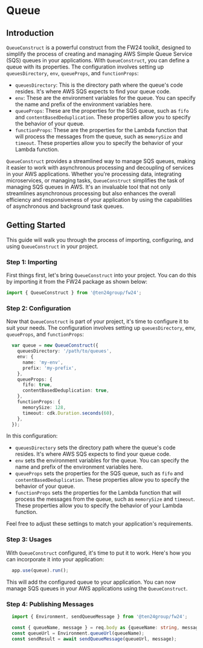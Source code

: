 # Queue

## Introduction

`QueueConstruct` is a powerful construct from the FW24 toolkit, designed to simplify the process of creating and managing AWS Simple Queue Service (SQS) queues in your applications. With `QueueConstruct`, you can define a queue with its properties. The configuration involves setting up `queuesDirectory`, `env`, `queueProps`, and `functionProps`:

- `queuesDirectory`: This is the directory path where the queue's code resides. It's where AWS SQS expects to find your queue code.
- `env`: These are the environment variables for the queue. You can specify the name and prefix of the environment variables here.
- `queueProps`: These are the properties for the SQS queue, such as `fifo` and `contentBasedDeduplication`. These properties allow you to specify the behavior of your queue.
- `functionProps`: These are the properties for the Lambda function that will process the messages from the queue, such as `memorySize` and `timeout`. These properties allow you to specify the behavior of your Lambda function.

`QueueConstruct` provides a streamlined way to manage SQS queues, making it easier to work with asynchronous processing and decoupling of services in your AWS applications. Whether you're processing data, integrating microservices, or managing tasks, `QueueConstruct` simplifies the task of managing SQS queues in AWS. It's an invaluable tool that not only streamlines asynchronous processing but also enhances the overall efficiency and responsiveness of your application by using the capabilities of asynchronous and background task queues.

## Getting Started

This guide will walk you through the process of importing, configuring, and using `QueueConstruct` in your project.

### Step 1: Importing

First things first, let's bring `QueueConstruct` into your project. You can do this by importing it from the FW24 package as shown below:

```ts
import { QueueConstruct } from '@ten24group/fw24';
```

### Step 2: Configuration

Now that `QueueConstruct` is part of your project, it's time to configure it to suit your needs. The configuration involves setting up `queuesDirectory`, env, `queueProps`, and `functionProps`:

```ts
  var queue = new QueueConstruct({
    queuesDirectory: '/path/to/queues',
    env: {
      name: 'my-env',
      prefix: 'my-prefix',
    },
    queueProps: {
      fifo: true,
      contentBasedDeduplication: true,
    },
    functionProps: {
      memorySize: 128,
      timeout: cdk.Duration.seconds(60),
    },
  });
```

In this configuration:

- `queuesDirectory` sets the directory path where the queue's code resides. It's where AWS SQS expects to find your queue code.
- `env` sets the environment variables for the queue. You can specify the name and prefix of the environment variables here.
- `queueProps` sets the properties for the SQS queue, such as `fifo` and `contentBasedDeduplication`. These properties allow you to specify the behavior of your queue.
- `functionProps` sets the properties for the Lambda function that will process the messages from the queue, such as `memorySize` and `timeout`. These properties allow you to specify the behavior of your Lambda function.

Feel free to adjust these settings to match your application's requirements.

### Step 3: Usages

With `QueueConstruct` configured, it's time to put it to work. Here's how you can incorporate it into your application:

```ts
  app.use(queue).run();
```

This will add the configured queue to your application. You can now manage SQS queues in your AWS applications using the `QueueConstruct`.

### Step 4: Publishing Messages

```ts
  import { Environment, sendQueueMessage } from '@ten24group/fw24';

  const { queueName, message } = req.body as {queueName: string, message: string};
  const queueUrl = Environment.queueUrl(queueName);
  const sendResult = await sendQueueMessage(queueUrl, message);

```
